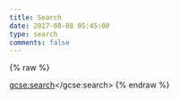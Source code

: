 ```yaml
---
title: Search
date: 2017-08-08 05:45:00
type: search
comments: false
---
```


{% raw %}
<script>
  (function() {
    var cx = '005434529039397469361:p-qqqb09moi';
    var gcse = document.createElement('script');
    gcse.type = 'text/javascript';
    gcse.async = true;
    gcse.src = 'https://cse.google.com/cse.js?cx=' + cx;
    var s = document.getElementsByTagName('script')[0];
    s.parentNode.insertBefore(gcse, s);
  })();
</script>
<gcse:search></gcse:search>
{% endraw %}